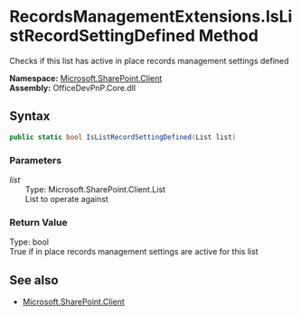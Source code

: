# RecordsManagementExtensions.IsListRecordSettingDefined Method  
Checks if this list has active in place records management settings defined  

**Namespace:** [Microsoft.SharePoint.Client](Microsoft.SharePoint.Client.md)  
**Assembly:** OfficeDevPnP.Core.dll  
## Syntax
```C#
public static bool IsListRecordSettingDefined(List list)
```
### Parameters
*list*  
&emsp;&emsp;Type: Microsoft.SharePoint.Client.List  
&emsp;&emsp;List to operate against  
### Return Value
Type: bool  
True if in place records management settings are active for this list

## See also
- [Microsoft.SharePoint.Client](Microsoft.SharePoint.Client.md)
